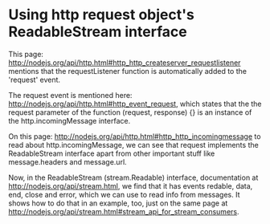 Using http request object's ReadableStream interface
=============

This page: http://nodejs.org/api/http.html#http_http_createserver_requestlistener mentions that the requestListener function is automatically added to the 'request' event.

The request event is mentioned here:  http://nodejs.org/api/http.html#http_event_request, which states that the the request parameter of the function (request, response) {} is an instance of the http.incomingMessage interface.

On this page: http://nodejs.org/api/http.html#http_http_incomingmessage to read about http.incomingMessage, we can see that request implements the ReadableStream interface apart from other important stuff like message.headers and message.url.

Now, in the ReadableStream (stream.Readable) interface, documentation at http://nodejs.org/api/stream.html, we find that it has events redable, data, end, close and error, which we can use to read info from messages. It shows how to do that in an example, too, just on the same page at http://nodejs.org/api/stream.html#stream_api_for_stream_consumers.
